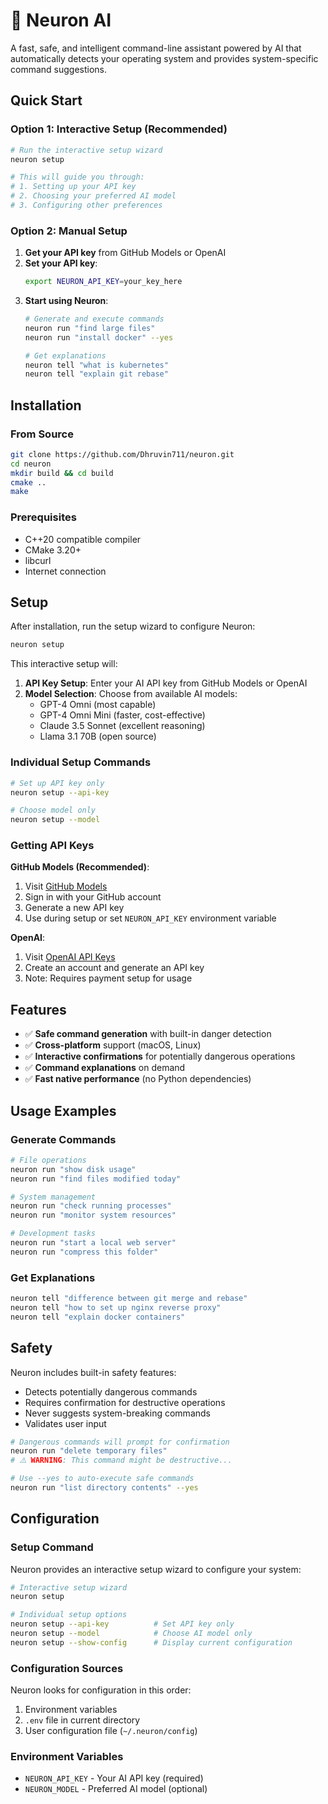 # 🧬 Neuron AI

A fast, safe, and intelligent command-line assistant powered by AI that automatically detects your operating system and provides system-specific command suggestions.

## Quick Start

### Option 1: Interactive Setup (Recommended)
```bash
# Run the interactive setup wizard
neuron setup

# This will guide you through:
# 1. Setting up your API key
# 2. Choosing your preferred AI model
# 3. Configuring other preferences
```

### Option 2: Manual Setup
1. **Get your API key** from GitHub Models or OpenAI
2. **Set your API key**:
   ```bash
   export NEURON_API_KEY=your_key_here
   ```
3. **Start using Neuron**:
   ```bash
   # Generate and execute commands
   neuron run "find large files"
   neuron run "install docker" --yes
   
   # Get explanations
   neuron tell "what is kubernetes"
   neuron tell "explain git rebase"
   ```

## Installation

### From Source
```bash
git clone https://github.com/Dhruvin711/neuron.git
cd neuron
mkdir build && cd build
cmake ..
make
```

### Prerequisites
- C++20 compatible compiler
- CMake 3.20+
- libcurl
- Internet connection

## Setup

After installation, run the setup wizard to configure Neuron:

```bash
neuron setup
```

This interactive setup will:
1. **API Key Setup**: Enter your AI API key from GitHub Models or OpenAI
2. **Model Selection**: Choose from available AI models:
   - GPT-4 Omni (most capable)
   - GPT-4 Omni Mini (faster, cost-effective)
   - Claude 3.5 Sonnet (excellent reasoning)
   - Llama 3.1 70B (open source)

### Individual Setup Commands

```bash
# Set up API key only
neuron setup --api-key

# Choose model only
neuron setup --model
```

### Getting API Keys

**GitHub Models (Recommended)**:
1. Visit [GitHub Models](https://github.com/marketplace/models)
2. Sign in with your GitHub account
3. Generate a new API key
4. Use during setup or set `NEURON_API_KEY` environment variable

**OpenAI**:
1. Visit [OpenAI API Keys](https://platform.openai.com/api-keys)
2. Create an account and generate an API key
3. Note: Requires payment setup for usage

## Features

- ✅ **Safe command generation** with built-in danger detection
- ✅ **Cross-platform** support (macOS, Linux)
- ✅ **Interactive confirmations** for potentially dangerous operations
- ✅ **Command explanations** on demand
- ✅ **Fast native performance** (no Python dependencies)

## Usage Examples

### Generate Commands
```bash
# File operations
neuron run "show disk usage"
neuron run "find files modified today"

# System management
neuron run "check running processes"
neuron run "monitor system resources"

# Development tasks
neuron run "start a local web server"
neuron run "compress this folder"
```

### Get Explanations
```bash
neuron tell "difference between git merge and rebase"
neuron tell "how to set up nginx reverse proxy"
neuron tell "explain docker containers"
```

## Safety

Neuron includes built-in safety features:
- Detects potentially dangerous commands
- Requires confirmation for destructive operations
- Never suggests system-breaking commands
- Validates user input

```bash
# Dangerous commands will prompt for confirmation
neuron run "delete temporary files"
# ⚠️ WARNING: This command might be destructive...

# Use --yes to auto-execute safe commands
neuron run "list directory contents" --yes
```

## Configuration

### Setup Command
Neuron provides an interactive setup wizard to configure your system:

```bash
# Interactive setup wizard
neuron setup

# Individual setup options
neuron setup --api-key          # Set API key only
neuron setup --model            # Choose AI model only
neuron setup --show-config      # Display current configuration
```

### Configuration Sources
Neuron looks for configuration in this order:
1. Environment variables
2. `.env` file in current directory
3. User configuration file (`~/.neuron/config`)

### Environment Variables
- `NEURON_API_KEY` - Your AI API key (required)
- `NEURON_MODEL` - Preferred AI model (optional)
